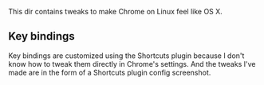 This dir contains tweaks to make Chrome on Linux feel like OS X.

Key bindings
------------

Key bindings are customized using the Shortcuts plugin because I don't know
how to tweak them directly in Chrome's settings. And the tweaks I've made
are in the form of a Shortcuts plugin config screenshot.
